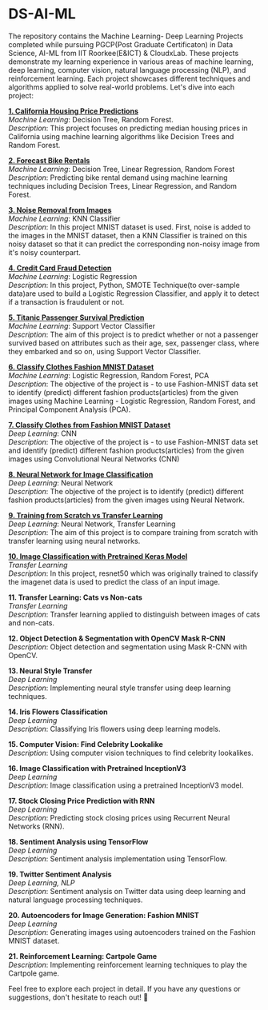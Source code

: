 # DS-AI-ML
The repository contains the Machine Learning- Deep Learning Projects completed while pursuing PGCP(Post Graduate Certificaton) in Data Science, AI-ML from IIT Roorkee(E&ICT) & CloudxLab. These projects demonstrate my learning experience in various areas of machine learning, deep learning, computer vision, natural language processing (NLP), and reinforcement learning. Each project showcases different techniques and algorithms applied to solve real-world problems. Let's dive into each project:

**[1. California Housing Price Predictions](https://github.com/kavyapan/DS-AI-ML/blob/main/Project1_California_housing_price_predictions.ipynb)**  
*Machine Learning*: Decision Tree, Random Forest.  
*Description*: This project focuses on predicting median housing prices in California using machine learning algorithms like Decision Trees and Random Forest.

**[2. Forecast Bike Rentals](https://github.com/kavyapan/DS-AI-ML/blob/main/Project2_%20Forecast_bike_rentals.ipynb)**  
*Machine Learning*: Decision Tree, Linear Regression, Random Forest  
*Description*: Predicting bike rental demand using machine learning techniques including Decision Trees, Linear Regression, and Random Forest.

**[3. Noise Removal from Images](https://github.com/kavyapan/DS-AI-ML/blob/main/Project3_%20Noise%20removal%20from%20images%20using%20KNN.ipynb)**  
*Machine Learning*: KNN Classifier  
*Description*: In this project MNIST dataset is used. First, noise is added to the images in the MNIST dataset, then a KNN Classifier is trained on this noisy dataset so that it can predict the corresponding non-noisy image from it's noisy counterpart.

**[4. Credit Card Fraud Detection](https://github.com/kavyapan/DS-AI-ML/blob/main/Project4_Credit%20Card%20Fraud%20Detection_Logistic%20regression.ipynb)**  
*Machine Learning*: Logistic Regression  
*Description*: In this project,  Python, SMOTE Technique(to over-sample data)are used to build a Logistic Regression Classifier, and apply it to detect if a transaction is fraudulent or not.

**[5. Titanic Passenger Survival Prediction](https://github.com/kavyapan/DS-AI-ML/blob/main/Project5_Titanic%20Passenger%20Survival%20Prediction_SVC.ipynb)**  
*Machine Learning*: Support Vector Classifier  
*Description*: The aim of this project is to predict whether or not a passenger survived based on attributes such as their age, sex, passenger class, where they embarked and so on, using Support Vector Classifier.

**[6. Classify Clothes Fashion MNIST Dataset](https://github.com/kavyapan/DS-AI-ML/blob/main/Project6__Classify%20Clothes%20from%20Fashion%20MNIST%20dataset.ipynb)**  
*Machine Learning*: Logistic Regression, Random Forest, PCA  
*Description*: The objective of the project is - to use Fashion-MNIST data set to identify (predict) different fashion products(articles) from the given images using Machine Learning - Logistic Regression, Random Forest, and Principal Component Analysis (PCA).

**[7. Classify Clothes from Fashion MNIST Dataset](https://github.com/kavyapan/DS-AI-ML/blob/main/Project7_%20CNN%20Classifier%20using%20Tensorflow_MNIST%20fashion.ipynb)**  
*Deep Learning*: CNN  
*Description*: The objective of the project is - to use Fashion-MNIST data set and  identify (predict) different fashion products(articles) from the given images using Convolutional Neural Networks (CNN)

**[8. Neural Network for Image Classification](https://github.com/kavyapan/DS-AI-ML/blob/main/Project8_Neural%20Network%20for%20Image%20Classification.ipynb)**  
*Deep Learning*: Neural Network  
*Description*: The objective of the project is to identify (predict) different fashion products(articles) from the given images using Neural Network.

**[9. Training from Scratch vs Transfer Learning](https://github.com/kavyapan/DS-AI-ML/blob/main/Project9_Training_from_scratch_vs_transfer_learning.ipynb)**  
*Deep Learning*: Neural Network, Transfer Learning  
*Description*: The aim of this project is to compare training from scratch with transfer learning using neural networks.

**[10. Image Classification with Pretrained Keras Model](https://github.com/kavyapan/DS-AI-ML/blob/main/Project10_Image%20Classification_%20Pretrained%20Keras%20Model.ipynb)**  
*Transfer Learning*  
*Description*: In this project, resnet50 which was originally trained to classify the imagenet data is used to predict the class of an input image.

**11. Transfer Learning: Cats vs Non-cats**  
*Transfer Learning*  
*Description*: Transfer learning applied to distinguish between images of cats and non-cats.

**12. Object Detection & Segmentation with OpenCV Mask R-CNN**  
*Description*: Object detection and segmentation using Mask R-CNN with OpenCV.

**13. Neural Style Transfer**  
*Deep Learning*  
*Description*: Implementing neural style transfer using deep learning techniques.

**14. Iris Flowers Classification**  
*Deep Learning*  
*Description*: Classifying Iris flowers using deep learning models.

**15. Computer Vision: Find Celebrity Lookalike**  
*Description*: Using computer vision techniques to find celebrity lookalikes.

**16. Image Classification with Pretrained InceptionV3**  
*Deep Learning*  
*Description*: Image classification using a pretrained InceptionV3 model.

**17. Stock Closing Price Prediction with RNN**  
*Deep Learning*  
*Description*: Predicting stock closing prices using Recurrent Neural Networks (RNN).

**18. Sentiment Analysis using TensorFlow**  
*Deep Learning*  
*Description*: Sentiment analysis implementation using TensorFlow.

**19. Twitter Sentiment Analysis**  
*Deep Learning, NLP*  
*Description*: Sentiment analysis on Twitter data using deep learning and natural language processing techniques.

**20. Autoencoders for Image Generation: Fashion MNIST**  
*Deep Learning*  
*Description*: Generating images using autoencoders trained on the Fashion MNIST dataset.

**21. Reinforcement Learning: Cartpole Game**  
*Description*: Implementing reinforcement learning techniques to play the Cartpole game.

Feel free to explore each project in detail. If you have any questions or suggestions, don't hesitate to reach out! 🚀






